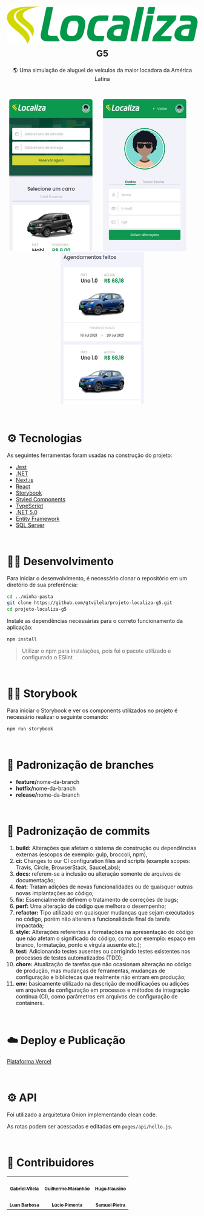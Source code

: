 <h1 align="center">
  <img alt="" src="./public/assets/logo-green.svg" />
  <small>G5</small>
</h1>

<p align="center">🌎 Uma simulação de aluguel de veículos da maior locadora da América Latina</p>

<br />

<p align="center">
  <kbd>
    <img width="220" style="border-radius: 5px" height="400" src="./public/assets/rent-a-car.jpeg" alt="Intro">
  </kbd>
  &nbsp;&nbsp;&nbsp;&nbsp;
  <kbd>
    <img width="220" style="border-radius: 5px" height="400" src="./public/assets/profile.jpeg" alt="Register adopt">
  </kbd>
  &nbsp;&nbsp;&nbsp;&nbsp;
  <kbd>
    <img width="220" style="border-radius: 5px" height="400" src="./public/assets/schedules.jpeg" alt="Chat">
  </kbd>
</p>

<br />

# ⚙️ Tecnologias

As seguintes ferramentas foram usadas na construção do projeto:

- [Jest](https://jestjs.io/)
- [.NET](https://dotnet.microsoft.com/)
- [Next.js](https://nextjs.org/)
- [React](https://pt-br.reactjs.org/)
- [Storybook](https://storybook.js.org/)
- [Styled Components](https://styled-components.com/)
- [TypeScript](https://www.typescriptlang.org/)
- [.NET 5.0](https://dotnet.microsoft.com/)
- [Entity Framework](https://docs.microsoft.com/pt-br/ef/)
- [SQL Server](https://www.microsoft.com/pt-br/sql-server/)

<br />

# 👨‍💻 Desenvolvimento

Para iniciar o desenvolvimento, é necessário clonar o repositório em um diretório de sua preferência:

```bash
cd ../minha-pasta
git clone https://github.com/gtvilela/projeto-localiza-g5.git
cd projeto-localiza-g5
```

Instale as dependências necessárias para o correto funcionamento da aplicação:

```bash
npm install
```

> Utilizar o npm para instalações, pois foi o pacote utilizado e configurado o ESlint

<br />

# 👨‍💻 Storybook

Para iniciar o Storybook e ver os components utilizados no projeto é necessário realizar o seguinte comando:

```bash
npm run storybook
```

<br />

# 📝 Padronização de branches

<ul>
  <li><strong>feature/</strong>nome-da-branch</li>
  <li><strong>hotfix/</strong>nome-da-branch</li>
  <li><strong>release/</strong>nome-da-branch</li>
</ul>

<br />

# 📝 Padronização de commits

1. <strong>build:</strong> Alterações que afetam o sistema de construção ou dependências externas (escopos de exemplo: gulp, broccoli, npm),
2. <strong>ci:</strong> Changes to our CI configuration files and scripts (example scopes: Travis, Circle, BrowserStack, SauceLabs);
3. <strong>docs:</strong> referem-se a inclusão ou alteração somente de arquivos de documentação;
4. <strong>feat:</strong> Tratam adições de novas funcionalidades ou de quaisquer outras novas implantações ao código;
5. <strong>fix:</strong> Essencialmente definem o tratamento de correções de bugs;
6. <strong>perf:</strong> Uma alteração de código que melhora o desempenho;
7. <strong>refactor:</strong> Tipo utilizado em quaisquer mudanças que sejam executados no código, porém não alterem a funcionalidade final da tarefa impactada;
8. <strong>style:</strong> Alterações referentes a formatações na apresentação do código que não afetam o significado do código, como por exemplo: espaço em branco, formatação, ponto e vírgula ausente etc.);
9. <strong>test:</strong> Adicionando testes ausentes ou corrigindo testes existentes nos processos de testes automatizados (TDD);
10. <strong>chore:</strong> Atualização de tarefas que não ocasionam alteração no código de produção, mas mudanças de ferramentas, mudanças de configuração e bibliotecas que realmente não entram em produção;
11. <strong>env:</strong> basicamente utilizado na descrição de modificações ou adições em arquivos de configuração em processos e métodos de integração contínua (CI), como parâmetros em arquivos de configuração de containers.

<br />

# ☁️ Deploy e Publicação

[Plataforma Vercel](https://vercel.com/new?utm_medium=default-template&filter=next.js&utm_source=create-next-app&utm_campaign=create-next-app-readme)

<br />

# ⚙️ API

Foi utilizado a arquitetura Onion implementando clean code.

As rotas podem ser acessadas e editadas em `pages/api/hello.js`.

<br />

# 🧠 Contribuidores

<table>
  <tr>
    <td align="center"><a href="https://github.com/gtvilela"><img style="border-radius: 50%;" src="https://avatars.githubusercontent.com/gtvilela" width="100px;" alt=""/><br /><sub><b>Gabriel Vilela</b></sub></a><br /></td>
    <td align="center"><a href="https://github.com/GuiiMaranhao"><img style="border-radius: 50%;" src="https://avatars.githubusercontent.com/GuiiMaranhao" width="100px;" alt=""/><br /><sub><b>Guilherme Maranhão</b></sub></a><br /></td>
    <td align="center"><a href="https://github.com/hugoflaus"><img style="border-radius: 50%;" src="https://avatars.githubusercontent.com/hugoflaus" width="100px;" alt=""/><br /><sub><b>Hugo Flausino</b></sub></a><br /></td>
  </tr>
  <tr>
    <td align="center"><a href="https://github.com/LuanBarbosaA"><img style="border-radius: 50%; margin-top: 0.4em" src="https://avatars.githubusercontent.com/LuanBarbosaA" width="100px;" alt=""/><br /><sub><b>Luan Barbosa</b></sub></a><br /></td>
    <td align="center"><a href="https://github.com/lpsystemas"><img style="border-radius: 50%; margin-top: 0.4em" src="https://avatars.githubusercontent.com/lpsystemas" width="100px;" alt=""/><br /><sub><b>Lúcio Pimenta</b></sub></a><br /></td>
    <td align="center"><a href="https://github.com/samuelpietra"><img style="border-radius: 50%; margin-top: 0.4em" src="https://avatars.githubusercontent.com/samuelpietra" width="100px;" alt=""/><br /><sub><b>Samuel Pietra</b></sub></a><br /></td>

  </tr>
</table>
